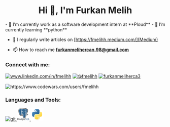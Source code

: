 
<h1 align="center">Hi 👋, I'm Furkan Melih</h1>
- 🌱 I’m currently work as a software development intern at **Ploud**
- 🌱 I’m currently learning **python**

- 📝 I regularly write articles on [https://fmelihh.medium.com/](Medium)

- 📫 How to reach me **furkanmelihercan.98@gmail.com**

<h3 align="left">Connect with me:</h3>
<p align="left">
<a href="https://linkedin.com/in/www.linkedin.com/in/fmelihh" target="blank"><img align="center" src="https://raw.githubusercontent.com/rahuldkjain/github-profile-readme-generator/master/src/images/icons/Social/linked-in-alt.svg" alt="www.linkedin.com/in/fmelihh" height="30" width="40" /></a>
<a href="https://medium.com/@fmelihh" target="blank"><img align="center" src="https://raw.githubusercontent.com/rahuldkjain/github-profile-readme-generator/master/src/images/icons/Social/medium.svg" alt="@fmelihh" height="30" width="40" /></a>
<a href="https://www.hackerrank.com/furkanmeliherca3" target="blank"><img align="center" src="https://raw.githubusercontent.com/rahuldkjain/github-profile-readme-generator/master/src/images/icons/Social/hackerrank.svg" alt="furkanmeliherca3" height="30" width="40" /></a>
</p>

<p>
<img align="center" src="https://www.codewars.com/users/fmelihh/badges/small" alt="https://www.codewars.com/users/fmelihh" height="30" width="40" />
</p>

<h3 align="left">Languages and Tools:</h3>
<p align="left"> <a href="https://git-scm.com/" target="_blank"> <img src="https://www.vectorlogo.zone/logos/git-scm/git-scm-icon.svg" alt="git" width="40" height="40"/> </a> <a href="https://www.postgresql.org" target="_blank"> <img src="https://raw.githubusercontent.com/devicons/devicon/master/icons/postgresql/postgresql-original-wordmark.svg" alt="postgresql" width="40" height="40"/> </a> <a href="https://www.python.org" target="_blank"> <img src="https://raw.githubusercontent.com/devicons/devicon/master/icons/python/python-original.svg" alt="python" width="40" height="40"/> </a> </p>
